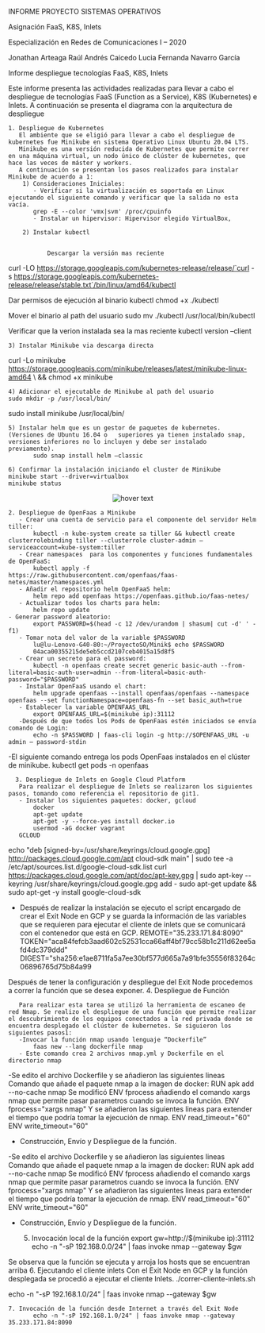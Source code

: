 INFORME PROYECTO SISTEMAS OPERATIVOS



Asignación FaaS, K8S, Inlets




Especialización en Redes de Comunicaciones I – 2020



Jonathan Arteaga
Raúl Andrés Caicedo
Lucia Fernanda Navarro García


Informe despliegue tecnologías FaaS, K8S, Inlets

Este informe presenta las actividades realizadas para llevar a cabo el despliegue de tecnologías FaaS (Function as a Service), K8S (Kubernetes) e Inlets.
A continuación se presenta el diagrama con la arquitectura de despliegue


    1. Despliegue de Kubernetes
       El ambiente que se eligió para llevar a cabo el despliegue de kubernetes fue Minikube en sistema Operativo Linux Ubuntu 20.04 LTS.
       Minikube es una versión reducida de Kubernetes que permite correr en una máquina virtual, un nodo único de clúster de kubernetes, que hace las veces de máster y workers.
       A continuación se presentan los pasos realizados para instalar Minikube de acuerdo a 1:
        1) Consideraciones Iniciales: 
           - Verificar si la virtualización es soportada en Linux ejecutando el siguiente comando y verificar que la salida no esta vacía.
           grep -E --color 'vmx|svm' /proc/cpuinfo
           - Instalar un hipervisor: Hipervisor elegido VirtualBox,
           
        2) Instalar kubectl
           
           
               Descargar la versión mas reciente 
curl -LO https://storage.googleapis.com/kubernetes-release/release/`curl -s https://storage.googleapis.com/kubernetes-release/release/stable.txt`/bin/linux/amd64/kubectl

Dar permisos de ejecución al binario kubectl
chmod +x ./kubectl

Mover el binario al path del usuario
sudo mv ./kubectl /usr/local/bin/kubectl

Verificar que la verion instalada sea la mas reciente
kubectl version –client

 	3) Instalar Minikube via descarga directa

curl -Lo minikube https://storage.googleapis.com/minikube/releases/latest/minikube-linux-amd64 \  && chmod +x minikube

	4) Adicionar el ejecutable de Minikube al path del usuario
	sudo mkdir -p /usr/local/bin/
sudo install minikube /usr/local/bin/

	5) Instalar helm que es un gestor de paquetes de kubernetes. (Versiones de Ubuntu 16.04 o 	superiores ya tienen instalado snap, versiones inferiores no lo incluyen y debe ser instalado 	previamente). 
           sudo snap install helm –classic

	6) Confirmar la instalación iniciando el cluster de Minikube
	minikube start --driver=virtualbox
	minikube status


<p align="center">
  <img src="https://github.com/hannibalhalo2/proyectoso/blob/master/Imagenes/1.png width="350" title="hover text">

</p>





    2. Despliegue de OpenFaas a Minikube
       - Crear una cuenta de servicio para el componente del servidor Helm tiller:
           kubectl -n kube-system create sa tiller && kubectl create clusterrolebinding tiller --clusterrole cluster-admin –serviceaccount=kube-system:tiller
       - Crear namespaces  para los componentes y funciones fundamentales de OpenFaaS:
           kubectl apply -f https://raw.githubusercontent.com/openfaas/faas-netes/master/namespaces.yml
       - Añadir el repositorio helm OpenFaaS helm: 
           helm repo add openfaas https://openfaas.github.io/faas-netes/
       - Actualizar todos los charts para helm:
           helm repo update
	- Generar password aleatorio:
           export PASSWORD=$(head -c 12 /dev/urandom | shasum| cut -d' ' -f1)
       - Tomar nota del valor de la variable $PASSWORD
           lu@lu-Lenovo-G40-80:~/ProyectoSO/Minik$ echo $PASSWORD
           04aca00355215de5eb5ccd2107ceb4015a15d8f5
       - Crear un secreto para el password:
           kubectl -n openfaas create secret generic basic-auth --from-literal=basic-auth-user=admin --from-literal=basic-auth-password="$PASSWORD"
       - Instalar OpenFaaS usando el chart:
           helm upgrade openfaas --install openfaas/openfaas --namespace openfaas --set functionNamespace=openfaas-fn --set basic_auth=true
       - Establecer la variable OPENFAAS_URL
           export OPENFAAS_URL=$(minikube ip):31112
       -Después de que todos los Pods de OpenFaas estén iniciados se envía comando de Login:
           echo -n $PASSWORD | faas-cli login -g http://$OPENFAAS_URL -u admin — password-stdin
-El siguiente comando entrega los pods OpenFaas instalados en el clúster de minikube.
kubectl get pods -n openfaas




      3. Despliegue de Inlets en Google Cloud Platform
       Para realizar el despliegue de Inlets se realizaron los siguientes pasos, tomando como referencia el repositorio de git1. 
       - Instalar los siguientes paquetes: docker, gcloud
           docker
           apt-get update
           apt-get -y --force-yes install docker.io
           usermod -aG docker vagrant
       GCLOUD 
echo "deb [signed-by=/usr/share/keyrings/cloud.google.gpg] http://packages.cloud.google.com/apt cloud-sdk main" | sudo tee -a /etc/apt/sources.list.d/google-cloud-sdk.list
curl https://packages.cloud.google.com/apt/doc/apt-key.gpg | sudo apt-key --keyring /usr/share/keyrings/cloud.google.gpg add -
sudo apt-get update && sudo apt-get -y install google-cloud-sdk






- Después de realizar la instalación se ejecuto el script encargado de crear el Exit Node en GCP y se guarda la información de las variables que se requieren para ejecutar el cliente de inlets que se comunicará con el contenedor que está en GCP.
REMOTE="35.233.171.84:8090"
TOKEN="aca84fefcb3aad602c52531cca66aff4bf79cc58b1c211d62ee5afd4dc379ddd"
DIGEST="sha256:e1ae8711fa5a7ee30bf577d665a7a91bfe35556f83264c06896765d75b84a99







Después de tener la configuración y despliegue del Exit Node procedemos a correr la función que se desea exponer.
    4. Despliegue de Función

       Para realizar esta tarea se utilizó la herramienta de escaneo de red Nmap. Se realizo el despliegue de una función que permite realizar el descubrimiento de los equipos conectados a la red privada donde se encuentra desplegado el clúster de kubernetes. Se siguieron los siguientes pasos1:
       -Invocar la función nmap usando lenguaje “Dockerfile”
           faas new --lang dockerfile nmap
       - Este comando crea 2 archivos nmap.yml y Dockerfile en el directorio nmap









-Se edito el archivo Dockerfile y se añadieron las siguientes lineas
Comando que añade el paquete nmap a la imagen de docker:
RUN apk add --no-cache nmap 
Se modificó ENV fprocess añadiendo el comando xargs nmap que permite pasar parametros cuando se invoca la función.
ENV fprocess="xargs nmap"
Y se añadieron las siguientes lineas para extender el tiempo que podría tomar la ejecución de nmap.
ENV read_timeout="60" ENV write_timeout="60"
- Construcción, Envío y Despliegue de la función.














-Se edito el archivo Dockerfile y se añadieron las siguientes lineas
Comando que añade el paquete nmap a la imagen de docker:
RUN apk add --no-cache nmap 
Se modificó ENV fprocess añadiendo el comando xargs nmap que permite pasar parametros cuando se invoca la función.
ENV fprocess="xargs nmap"
Y se añadieron las siguientes lineas para extender el tiempo que podría tomar la ejecución de nmap.
ENV read_timeout="60" ENV write_timeout="60"
- Construcción, Envío y Despliegue de la función.










    5. Invocación local de la función
       export gw=http://$(minikube ip):31112
       echo -n "-sP 192.168.0.0/24" | faas invoke nmap --gateway $gw







Se observa que la función se ejecuta y arroja los hosts que se encuentran arriba
    6. Ejecutando el cliente inlets
Con el Exit Node en GCP y la función desplegada se procedió a ejecutar el cliente Inlets.
./correr-cliente-inlets.sh






echo -n "-sP 192.168.1.0/24" | faas invoke nmap --gateway $gw





    7. Invocación de la función desde Internet a través del Exit Node
           echo -n "-sP 192.168.1.0/24" | faas invoke nmap --gateway 35.233.171.84:8090
